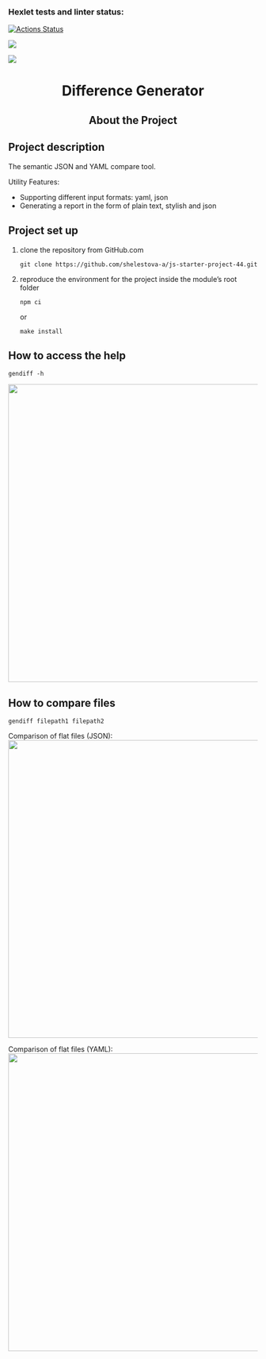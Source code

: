 ### Hexlet tests and linter status:
[![Actions Status](https://github.com/shelestova-a/frontend-project-46/workflows/hexlet-check/badge.svg)](https://github.com/shelestova-a/frontend-project-46/actions)

<a href="https://codeclimate.com/github/shelestova-a/frontend-project-46/maintainability"><img src="https://api.codeclimate.com/v1/badges/995f5ceae7e3051bf95b/maintainability" /></a>

<a href="https://codeclimate.com/github/shelestova-a/frontend-project-46/test_coverage"><img src="https://api.codeclimate.com/v1/badges/995f5ceae7e3051bf95b/test_coverage" /></a>

<h1 align="center">Difference Generator</h1>


<h2 align="center">About the Project</h2>

## Project description
The semantic JSON and YAML compare tool. 



Utility Features:
- Supporting different input formats: yaml, json
- Generating a report in the form of plain text, stylish and json


## Project set up
<ol>
  <li><p>clone the repository from GitHub.com</p>
<p><code>git clone https://github.com/shelestova-a/js-starter-project-44.git</code></p></li>
<li><p>reproduce the environment for the project inside the module’s root folder</p>
<p><code>npm ci</code></p></li> or <p><code>make install</code></p></li>
</ol>


## How to access the help
<p><code>gendiff -h</code></p>
<a href="https://asciinema.org/a/572167?autoplay=1"><img src="https://asciinema.org/a/572167.png" width="600"/></a>

## How to compare files
<p><code>gendiff filepath1 filepath2</code></p></li>
Comparison of flat files (JSON):
<a href="https://asciinema.org/a/572170?autoplay=1"><img src="https://asciinema.org/a/572170.png" width="600"/></a>

Comparison of flat files (YAML):
<a href="https://asciinema.org/a/572172?autoplay=1"><img src="https://asciinema.org/a/572172.png" width="600"/></a>